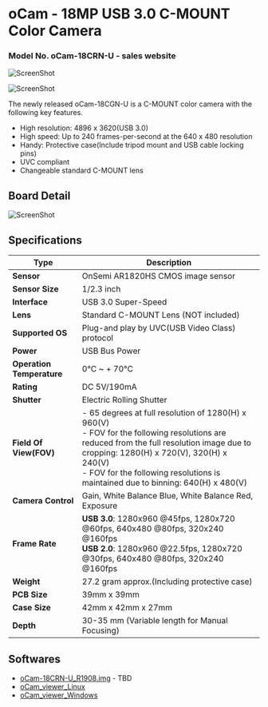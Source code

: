 # oCam - 18MP USB 3.0 C-MOUNT Color Camera
### Model No. oCam-18CRN-U - sales website

![ScreenShot](../../images/)

![ScreenShot](../../images/)


The newly released oCam-18CGN-U is a C-MOUNT color camera with the following key features.

* High resolution: 4896 x 3620(USB 3.0)
* High speed: Up to 240 frames-per-second at the 640 x 480 resolution
* Handy: Protective case(Include tripod mount and USB cable locking pins)
* UVC compliant
* Changeable standard C-MOUNT lens


## Board Detail
![ScreenShot](../../images/)


## Specifications
Type | Description |
------|------|
**Sensor** | OnSemi AR1820HS CMOS image sensor |
**Sensor Size** | 1/2.3 inch |
**Interface** | USB 3.0 Super-Speed |
**Lens** | Standard C-MOUNT Lens (NOT included) | 
**Supported OS** | Plug-and play by UVC(USB Video Class) protocol | 
**Power** | USB Bus Power | 
**Operation Temperature** | 0°C ~ + 70°C |
**Rating** | DC 5V/190mA |
**Shutter** | Electric Rolling Shutter |
**Field Of View(FOV)** | - 65 degrees at full resolution of 1280(H) x 960(V)</br> - FOV for the following resolutions are reduced from the full resolution image due to cropping: 1280(H) x 720(V), 320(H) x 240(V)</br> - FOV for the following resolutions is maintained due to binning: 640(H) x 480(V) |
**Camera Control** | Gain, White Balance Blue, White Balance Red, Exposure | 
**Frame Rate** | **USB 3.0**: 1280x960 @45fps, 1280x720 @60fps, 640x480 @80fps, 320x240 @160fps</br>**USB 2.0**: 1280x960 @22.5fps, 1280x720 @30fps, 640x480 @80fps, 320x240 @160fps | 
**Weight** | 27.2 gram approx.(Including protective case) | 
**PCB Size** | 39mm x 39mm | 
**Case Size** | 42mm x 42mm x 27mm |
**Depth** | 30-35 mm (Variable length for Manual Focusing) |



## Softwares
* [oCam-18CRN-U_R1908.img](../../Firmware) - TBD
* [oCam_viewer_Linux](../../Software/oCam_viewer_Linux)
* [oCam_viewer_Windows](../../Software/oCam-viewer_Win)
